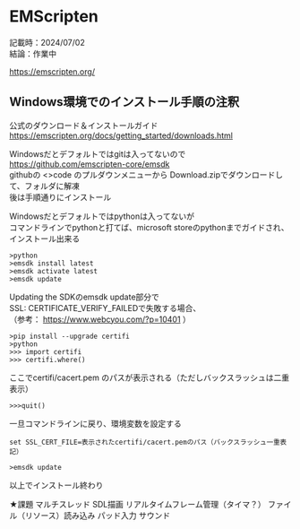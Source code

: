 # EMScripten

記載時：2024/07/02  
結論：作業中  

https://emscripten.org/  

## Windows環境でのインストール手順の注釈

公式のダウンロード＆インストールガイド  
https://emscripten.org/docs/getting_started/downloads.html  
  
Windowsだとデフォルトではgitは入ってないので  
https://github.com/emscripten-core/emsdk  
githubの <>code のプルダウンメニューから Download.zipでダウンロードして、フォルダに解凍  
後は手順通りにインストール  
  
Windowsだとデフォルトではpythonは入ってないが  
コマンドラインでpythonと打てば、microsoft storeのpythonまでガイドされ、インストール出来る  

```
>python
>emsdk install latest
>emsdk activate latest
>emsdk update
```

Updating the SDKのemsdk update部分で  
SSL: CERTIFICATE_VERIFY_FAILEDで失敗する場合、  
（参考： https://www.webcyou.com/?p=10401 ）  

```
>pip install --upgrade certifi
>python
>>> import certifi
>>> certifi.where()
```

ここでcertifi/cacert.pem のパスが表示される（ただしバックスラッシュは二重表示）  

```
>>>quit()
```

一旦コマンドラインに戻り、環境変数を設定する  
```
set SSL_CERT_FILE=表示されたcertifi/cacert.pemのパス（バックスラッシュ一重表記）

>emsdk update
```
以上でインストール終わり





★課題
マルチスレッド
SDL描画
リアルタイムフレーム管理（タイマ？）
ファイル（リソース）読み込み
パッド入力
サウンド







